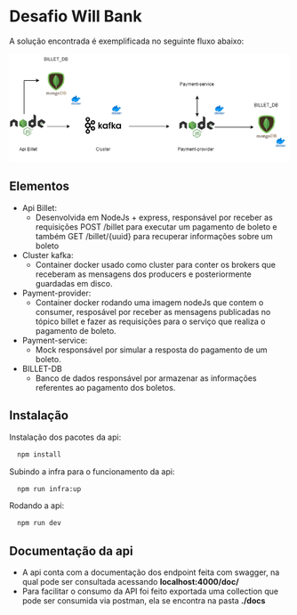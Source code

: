 
# Desafio Will Bank

A solução encontrada é exemplificada no seguinte fluxo abaixo:

![App Screenshot](./screenshots/arch.png)

## Elementos

- Api Billet:
    - Desenvolvida em NodeJs + express, responsável por receber as requisições POST /billet para executar um pagamento de boleto e também GET /billet/{uuid} para recuperar informações sobre um boleto 
- Cluster kafka:
    - Container docker usado como cluster para conter os brokers que receberam as mensagens dos producers e posteriormente guardadas em disco.
- Payment-provider:
    - Container docker rodando uma imagem nodeJs que contem o consumer, resposável por receber as mensagens publicadas no tópico billet e fazer as requisições para o serviço que realiza o pagamento de boleto.
- Payment-service:
    - Mock responsável por simular a resposta do pagamento de um boleto.
- BILLET-DB
    - Banco de dados responsável por armazenar as informações referentes ao pagamento dos boletos.

## Instalação

Instalação dos pacotes da api:

```bash
  npm install
```

Subindo a infra para o funcionamento da api:

```bash
  npm run infra:up
```
Rodando a api:

```bash
  npm run dev
```
## Documentação da api

* A api conta com a documentação dos endpoint feita com swagger, na qual pode ser consultada acessando **localhost:4000/doc/** 
* Para facilitar o consumo da API foi feito exportada uma collection que pode ser consumida via postman, ela se encontra na pasta **./docs**